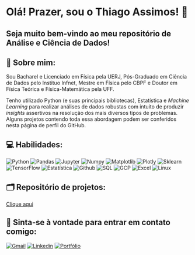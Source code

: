 <h1> Olá! Prazer, sou o Thiago Assimos! 🤝 </h1> 
<h2> Seja muito bem-vindo ao meu repositório de Análise e Ciência de Dados!</h2> 

<h2 align="left"> 💬 Sobre mim:</h2>

Sou Bacharel e Licenciado em Física pela UERJ, Pós-Graduado em Ciência de Dados pelo Instituo Infnet, Mestre em Física pelo CBPF e Doutor em Física Teórica e Física-Matemática pela UFF. 

Tenho utilizado Python (e suas principais bibliotecas), Estatística e <i>Machine Learning</i> para realizar análises de dados robustas com intuito de produzir <i>insights</i> assertivos na resolução dos mais diversos tipos de problemas. Alguns projetos contendo toda essa abordagem podem ser conferidos nesta página de perfil do GitHub.

## 💻 Habilidades:

![Python](https://img.shields.io/badge/Python-FFD43B?style=for-the-badge&logo=python&logoColor=blue)
![Pandas](https://img.shields.io/badge/Pandas-2C2D72?style=for-the-badge&logo=pandas&logoColor=white)
![Jupyter](https://img.shields.io/badge/Jupyter-F6B26B?style=for-the-badge&logo=jupyter&logoColor=white&color=orange)
![Numpy](https://img.shields.io/badge/Numpy-777BB4?style=for-the-badge&logo=numpy&logoColor=white)
![Matplotlib](https://img.shields.io/badge/Matplotlib-3776AB?style=for-the-badge&logo=python&logoColor=white)
![Plotly](https://img.shields.io/badge/Plotly-239120?style=for-the-badge&logo=plotly&logoColor=white)
![Sklearn](https://img.shields.io/badge/scikit_learn-AF652E?style=for-the-badge&logo=scikit-learn&logoColor=white)
![TensorFlow](https://img.shields.io/badge/TensorFlow-FF6F00?style=for-the-badge&logo=tensorflow&logoColor=white)
![Estatística](https://img.shields.io/badge/Estat%C3%ADstica-33A1FD?style=for-the-badge&logoColor=white&labelColor=white)
![Github](https://img.shields.io/badge/GIT-E44C30?style=for-the-badge&logo=git&logoColor=white)
![SQL](https://img.shields.io/badge/SQL-025E8C?style=for-the-badge&logo=sql&logoColor=white)
![GCP](https://img.shields.io/badge/GCP-4285F4?style=for-the-badge&logo=google-cloud&logoColor=white)
![Excel](https://img.shields.io/badge/Excel-217346?style=for-the-badge&logo=microsoft-excel&logoColor=white)
![Linux](https://img.shields.io/badge/Linux-7C1AD8?style=for-the-badge&logo=sql&logoColor=white)


## 🗂 Repositório de projetos:

[Clique aqui](https://github.com/thiagoassimos?tab=repositories)


## 📱 Sinta-se à vontade para entrar em contato comigo:
[![Gmail](https://img.shields.io/badge/Gmail-D14836?style=for-the-badge&logo=gmail&logoColor=white)](mailto:thiago.assimos@gmail.com)
[![Linkedin](https://img.shields.io/badge/LinkedIn-0077B5?style=for-the-badge&logo=linkedin&logoColor=white)](https://www.linkedin.com/in/thiagoassimos/)
[![Portfólio](https://img.shields.io/badge/Portfólio-6BBFFF?style=for-the-badge&logo=portfolio&logoColor=white)](https://thiagoassimos.github.io/portfolio/)





